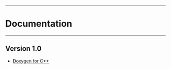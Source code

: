 -----------------------------
# **Documentation**
----------------------------

## **Version 1.0**

* [Doxygen for C++](https://ProphetRu.github.io/OuterJoin)
